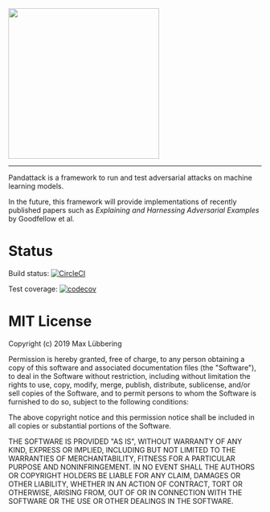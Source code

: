 <img src="https://github.com/le1nux/pandattack/blob/master/logo.png" width="300">
  
--------------------------------------------------------------------------------

Pandattack is a  framework to run and test adversarial attacks on machine learning models.

In the future, this framework will provide implementations of recently published papers such as *Explaining and Harnessing Adversarial Examples* by Goodfellow et al.

# Status

Build status: [![CircleCI](https://circleci.com/gh/le1nux/pandattack.svg?style=svg)](https://circleci.com/gh/le1nux/pandattack)

Test coverage: [![codecov](https://codecov.io/gh/le1nux/advattack/branch/master/graph/badge.svg)](https://codecov.io/gh/le1nux/advattack)

# MIT License

Copyright (c) 2019 Max Lübbering

Permission is hereby granted, free of charge, to any person obtaining a copy
of this software and associated documentation files (the "Software"), to deal
in the Software without restriction, including without limitation the rights
to use, copy, modify, merge, publish, distribute, sublicense, and/or sell
copies of the Software, and to permit persons to whom the Software is
furnished to do so, subject to the following conditions:

The above copyright notice and this permission notice shall be included in all
copies or substantial portions of the Software.

THE SOFTWARE IS PROVIDED "AS IS", WITHOUT WARRANTY OF ANY KIND, EXPRESS OR
IMPLIED, INCLUDING BUT NOT LIMITED TO THE WARRANTIES OF MERCHANTABILITY,
FITNESS FOR A PARTICULAR PURPOSE AND NONINFRINGEMENT. IN NO EVENT SHALL THE
AUTHORS OR COPYRIGHT HOLDERS BE LIABLE FOR ANY CLAIM, DAMAGES OR OTHER
LIABILITY, WHETHER IN AN ACTION OF CONTRACT, TORT OR OTHERWISE, ARISING FROM,
OUT OF OR IN CONNECTION WITH THE SOFTWARE OR THE USE OR OTHER DEALINGS IN THE
SOFTWARE.
